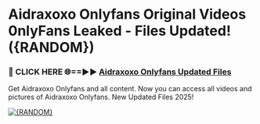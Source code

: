# Aidraxoxo Onlyfans Original Videos 0nlyFans Leaked - Files Updated! ({RANDOM})

<h3>🔴 CLICK HERE 🌐==►► <a href="https://betterlinks.top/A2PfLJ" rel="nofollow">Aidraxoxo Onlyfans Updated Files</a></h3>

Get Aidraxoxo Onlyfans and all content. Now you can access all videos and pictures of Aidraxoxo Onlyfans. New Updated Files 2025!

[![{RANDOM}](https://i.imgur.com/ppqm5kG.gif)](https://betterlinks.top/A2PfLJ)
